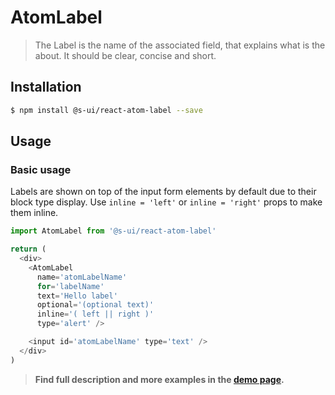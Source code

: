 # AtomLabel

> The Label is the name of the associated field, that explains what is the about. It should be clear, concise and short.

## Installation

```sh
$ npm install @s-ui/react-atom-label --save
```

## Usage

### Basic usage
Labels are shown on top of the input form elements by default due to their block type display. Use `inline = 'left'` or `inline = 'right'` props to make them inline. 
```js
import AtomLabel from '@s-ui/react-atom-label'

return (
  <div>
    <AtomLabel
      name='atomLabelName'
      for='labelName'
      text='Hello label'
      optional='(optional text)'
      inline='( left || right )'
      type='alert' />

    <input id='atomLabelName' type='text' />
  </div>
)
```


> **Find full description and more examples in the [demo page](https://sui-components.now.sh/workbench/atom/label/demo).**
